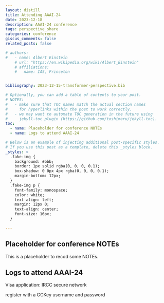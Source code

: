 ```yaml
---
layout: distill
title: Attending AAAI-24
date: 2023-12-18
description: AAAI-24 conference
tags: perspective_share
categories: conference
giscus_comments: false
related_posts: false

# authors:
#   - name: Albert Einstein
    # url: "https://en.wikipedia.org/wiki/Albert_Einstein"
    # affiliations:
    #   name: IAS, Princeton


bibliography: 2023-12-15-transformer-perspective.bib

# Optionally, you can add a table of contents to your post.
# NOTES:
#   - make sure that TOC names match the actual section names
#     for hyperlinks within the post to work correctly.
#   - we may want to automate TOC generation in the future using
#     jekyll-toc plugin (https://github.com/toshimaru/jekyll-toc).
toc:
  - name: Placeholder for conference NOTEs
  - name: Logs to attend AAAI-24

# Below is an example of injecting additional post-specific styles.
# If you use this post as a template, delete this _styles block.
_styles: >
  .fake-img {
    background: #bbb;
    border: 1px solid rgba(0, 0, 0, 0.1);
    box-shadow: 0 0px 4px rgba(0, 0, 0, 0.1);
    margin-bottom: 12px;
  }
  .fake-img p {
    font-family: monospace;
    color: white;
    text-align: left;
    margin: 12px 0;
    text-align: center;
    font-size: 16px;
  }

---
```


## Placeholder for conference NOTEs

This is a placeholder to recod some NOTEs.



## Logs to attend AAAI-24

<!-- <details>

</details> -->

Visa application: IRCC secure network

register with a GCKey username and password

